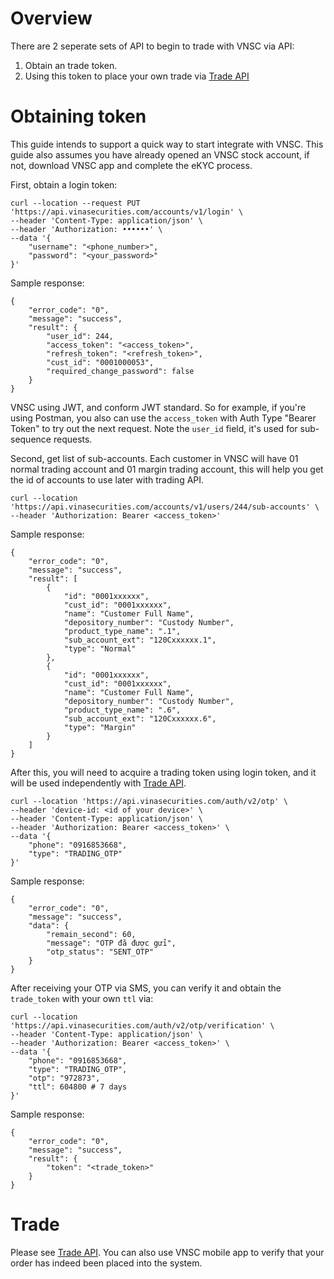 # Overview
There are 2 seperate sets of API to begin to trade with VNSC via API:
1. Obtain an trade token.
2. Using this token to place your own trade via [Trade API](trade.yaml)

# Obtaining token

This guide intends to support a quick way to start integrate with VNSC. This guide also assumes you have already opened an VNSC stock account, if not, download VNSC app and complete the eKYC process.

First, obtain a login token:
```
curl --location --request PUT 'https://api.vinasecurities.com/accounts/v1/login' \
--header 'Content-Type: application/json' \
--header 'Authorization: ••••••' \
--data '{
    "username": "<phone_number>",
    "password": "<your_password>"
}'
```
Sample response:
```
{
    "error_code": "0",
    "message": "success",
    "result": {
        "user_id": 244,
        "access_token": "<access_token>",
        "refresh_token": "<refresh_token>",
        "cust_id": "0001000053",
        "required_change_password": false
    }
}
```

VNSC using JWT, and conform JWT standard. So for example, if you're using Postman, you also can use the `access_token` with Auth Type "Bearer Token" to try out the next request. Note the `user_id` field, it's used for sub-sequence requests.

Second, get list of sub-accounts. Each customer in VNSC will have 01 normal trading account and 01 margin trading account, this will help you get the id of accounts to use later with trading API.

```
curl --location 'https://api.vinasecurities.com/accounts/v1/users/244/sub-accounts' \
--header 'Authorization: Bearer <access_token>'
```
Sample response:
```
{
    "error_code": "0",
    "message": "success",
    "result": [
        {
            "id": "0001xxxxxx",
            "cust_id": "0001xxxxxx",
            "name": "Customer Full Name",
            "depository_number": "Custody Number",
            "product_type_name": ".1",
            "sub_account_ext": "120Cxxxxxx.1",
            "type": "Normal"
        },
        {
            "id": "0001xxxxxx",
            "cust_id": "0001xxxxxx",
            "name": "Customer Full Name",
            "depository_number": "Custody Number",
            "product_type_name": ".6",
            "sub_account_ext": "120Cxxxxxx.6",
            "type": "Margin"
        }
    ]
}
```

After this, you will need to acquire a trading token using login token, and it will be used independently with [Trade API](trade.yaml).

```
curl --location 'https://api.vinasecurities.com/auth/v2/otp' \
--header 'device-id: <id of your device>' \
--header 'Content-Type: application/json' \
--header 'Authorization: Bearer <access_token>' \
--data '{
    "phone": "0916853668",
    "type": "TRADING_OTP"
}'
```
Sample response:
```
{
    "error_code": "0",
    "message": "success",
    "data": {
        "remain_second": 60,
        "message": "OTP đã được gửi",
        "otp_status": "SENT_OTP"
    }
}
```
After receiving your OTP via SMS, you can verify it and obtain the `trade_token` with your own `ttl` via:
```
curl --location 'https://api.vinasecurities.com/auth/v2/otp/verification' \
--header 'Content-Type: application/json' \
--header 'Authorization: Bearer <access_token>' \
--data '{
    "phone": "0916853668",
    "type": "TRADING_OTP",
    "otp": "972873",
    "ttl": 604800 # 7 days
}'
```
Sample response:
```
{
    "error_code": "0",
    "message": "success",
    "result": {
        "token": "<trade_token>"
    }
}
```


# Trade
Please see [Trade API](trade.yaml). You can also use VNSC mobile app to verify that your order has indeed been placed into the system.